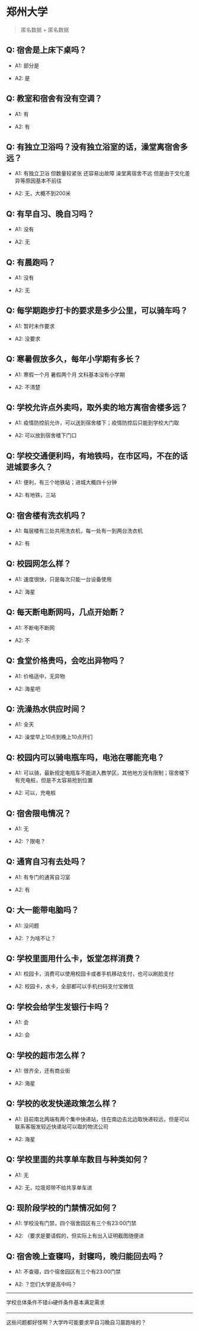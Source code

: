 # 郑州大学

> 匿名数据 + 匿名数据

## Q: 宿舍是上床下桌吗？

- A1: 部分是

- A2: 是

## Q: 教室和宿舍有没有空调？

- A1: 有

- A2: 有

## Q: 有独立卫浴吗？没有独立浴室的话，澡堂离宿舍多远？

- A1: 有独立卫浴 但数量较紧张 还容易出故障 澡堂离宿舍不远 但是由于文化差异等原因基本不前往

- A2: 无，大概不到200米

## Q: 有早自习、晚自习吗？

- A1: 没有

- A2: 无

## Q: 有晨跑吗？

- A1: 没有

- A2: 无

## Q: 每学期跑步打卡的要求是多少公里，可以骑车吗？

- A1: 暂时未作要求

- A2: 没要求

## Q: 寒暑假放多久，每年小学期有多长？

- A1: 寒假一个月 暑假两个月 文科基本没有小学期

- A2: 不清楚

## Q: 学校允许点外卖吗，取外卖的地方离宿舍楼多远？

- A1: 疫情防控前允许，可以送到宿舍楼下；疫情防控后只能到学校大门取

- A2: 可以放到宿舍楼下门口

## Q: 学校交通便利吗，有地铁吗，在市区吗，不在的话进城要多久？

- A1: 便利，有三个地铁站；进城大概四十分钟

- A2: 有地铁，三站

## Q: 宿舍楼有洗衣机吗？

- A1: 每层楼有三处共用洗衣机，每一处有一到两台洗衣机

- A2: 有

## Q: 校园网怎么样？

- A1: 速度很快，只是每次只能一台设备使用

- A2: 海星

## Q: 每天断电断网吗，几点开始断？

- A1: 不断电不断网

- A2: 不

## Q: 食堂价格贵吗，会吃出异物吗？

- A1: 价格适中，无异物

- A2: 海星吧

## Q: 洗澡热水供应时间？

- A1: 全天

- A2: 澡堂早上10点到晚上10点开们

## Q: 校园内可以骑电瓶车吗，电池在哪能充电？

- A1: 可以骑，最新规定电瓶车不能进入教学区，其他地方没有限制；宿舍楼下有充电桩，但是不太容易抢到位置

- A2: 可以，充电桩

## Q: 宿舍限电情况？

- A1: 无

- A2: ？限电？

## Q: 通宵自习有去处吗？

- A1: 有专门的通宵自习室

- A2: 有

## Q: 大一能带电脑吗？

- A1: 没问题

- A2: ？为啥不让？

## Q: 学校里面用什么卡，饭堂怎样消费？

- A1: 校园卡，消费可以使用校园卡或者手机移动支付，也可以刷脸支付

- A2: 校园卡，水卡，全部都可以手机扫码支付宝微信

## Q: 学校会给学生发银行卡吗？

- A1: 会

- A2: 会

## Q: 学校的超市怎么样？

- A1: 很齐全，还有商业街

- A2: 海星

## Q: 学校的收发快递政策怎么样？

- A1: 目前南北两端有两个集中快递站，住在南边去北边取快递较远，但是可以联系客服发较近快递站可以取的物流公司

- A2: 海星

## Q: 学校里面的共享单车数目与种类如何？

- A1: 无

- A2: 无，垃圾郑带不给共享单车进

## Q: 现阶段学校的门禁情况如何？

- A1: 学校没有门禁，四个宿舍园区有三个有23:00门禁

- A2: （要求是要请假的，但实际上有出入证明截图随便进

## Q: 宿舍晚上查寝吗，封寝吗，晚归能回去吗？

- A1: 不查寝，四个宿舍园区有三个有23:00门禁

- A2: ？您们大学是高中吗？

***

学校总体条件不错👍硬件条件基本满足需求

***

这些问题都好怪啊？大学咋可能要求早自习晚自习晨跑啥的？